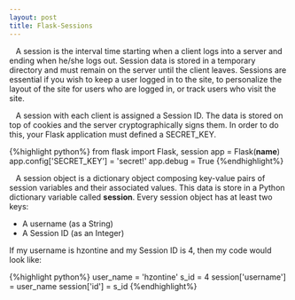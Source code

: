 ```yaml
---
layout: post
title: Flask-Sessions
---
```

  
&nbsp;&nbsp;&nbsp;A session is the interval time starting when a client logs into a server and ending when he/she logs out. Session data is stored in a temporary directory and must remain on the server until the client leaves. Sessions are essential if you wish to keep a user logged in to the site, to personalize the layout of the site for users who are logged in, or track users who visit the site.


&nbsp;&nbsp;&nbsp;A session with each client is assigned a Session ID. The data is stored on top of cookies and the server cryptographically signs them. In order to do this, your Flask application must defined a SECRET_KEY.

{%highlight python%}
from flask import Flask, session
app = Flask(__name__)
app.config['SECRET_KEY'] = 'secret!'
app.debug = True
{%endhighlight%}

&nbsp;&nbsp;&nbsp;A session object is a dictionary object composing key-value pairs of session variables and their associated values. This data is store in a Python dictionary variable called **session**. Every session object has at least two keys:

  * A username (as a String)
  * A Session ID (as an Integer)
      
If my username is hzontine and my Session ID is 4, then my code would look like:

{%highlight python%}
user_name = 'hzontine'
s_id = 4
session['username'] = user_name
session['id'] = s_id
{%endhighlight%}
